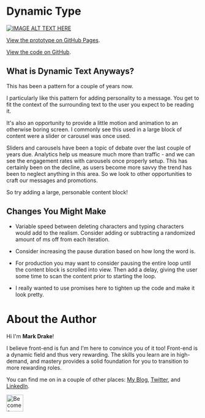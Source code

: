 # Dynamic Type

[![IMAGE ALT TEXT HERE](https://img.youtube.com/vi/4Ol6aXGBWME/0.jpg)](https://www.youtube.com/watch?v=4Ol6aXGBWME)

[View the prototype on GitHub Pages](https://markadrake.github.io/web-ui-sequenced-content/src/dynamic-type/dynamic-type.html).

[View the code on GitHub](https://github.com/markadrake/web-ui-sequenced-content/tree/master/src/dynamic-type).

## What is Dynamic Text Anyways?

This has been a pattern for a couple of years now.

I particularly like this pattern for adding personality to a message. You get to fit the context of the surrounding text to the user you expect to be reading it.

It's also an opportunity to provide a little motion and animation to an otherwise boring screen. I commonly see this used in a large block of content were a slider or carousel was once used.

Sliders and carousels have been a topic of debate over the last couple of years due. Analytics help us measure much more than traffic - and we can see the engagement rates with carousels once properly setup. This has certainly been on the decline, as users become more savvy the trend has been to neglect anything in this area. So we look to other opportunities to craft our messages and promotions.

So try adding a large, personable content block!

## Changes You Might Make

- Variable speed between deleting characters and typing characters would add to the realism. Consider adding or subtracting a randomized amount of ms off from each iteration.

- Consider increasing the pause duration based on how long the word is.

- For production you may want to consider pausing the entire loop until the content block is scrolled into view. Then add a delay, giving the user some time to scan the content prior to starting the loop.

- I really wanted to use promises here to tighten up the code and make it look pretty.

# About the Author

Hi I'm **Mark Drake**!

I believe front-end is fun and I'm here to convince you of it too! Front-end is a dynamic field and thus very rewarding. The skills you learn are in high-demand, and mastery provides a solid foundation for you to transition to more rewarding roles.

You can find me on in a couple of other places: [My Blog](https://markadrake.com), [Twitter](https://twitter.com/themarkdrake), and [LinkedIn](https://www.linkedin.com/in/markadrake/).

<a href="https://www.patreon.com/bePatron?u=9173582"><img src="https://c5.patreon.com/external/logo/become_a_patron_button@2x.png" alt="Become a Patreon" height="44" /></a>